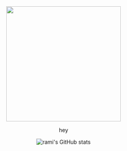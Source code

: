 <body align="center">
<img align="center" src="https://64.media.tumblr.com/51d98865d8113e0e00943bf52b85fce5/tumblr_pwtjfx2HE51vpvdbgo1_500.gifv" width="300px">

hey

![rami's GitHub stats](https://github-readme-stats.vercel.app/api?username=subrami&count_private=true)
</body>

